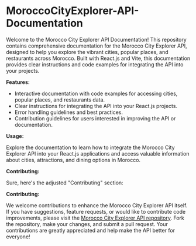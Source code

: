 # MoroccoCityExplorer-API-Documentation

Welcome to the Morocco City Explorer API Documentation! This repository contains comprehensive documentation for the Morocco City Explorer API, designed to help you explore the vibrant cities, popular places, and restaurants across Morocco. Built with React.js and Vite, this documentation provides clear instructions and code examples for integrating the API into your projects.

**Features:**

- Interactive documentation with code examples for accessing cities, popular places, and restaurants data.
- Clear instructions for integrating the API into your React.js projects.
- Error handling guidelines and best practices.
- Contribution guidelines for users interested in improving the API or documentation.

**Usage:**

Explore the documentation to learn how to integrate the Morocco City Explorer API into your React.js applications and access valuable information about cities, attractions, and dining options in Morocco.

**Contributing:**

Sure, here's the adjusted "Contributing" section:

**Contributing:**

We welcome contributions to enhance the Morocco City Explorer API itself. If you have suggestions, feature requests, or would like to contribute code improvements, please visit the [Morocco City Explorer API repository](https://github.com/abdellatifatm/MoroccoCityExplorer-API). Fork the repository, make your changes, and submit a pull request. Your contributions are greatly appreciated and help make the API better for everyone!

